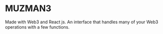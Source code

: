 # MUZMAN3

Made with Web3 and React js. An interface that handles many of your Web3 operations with a few functions.